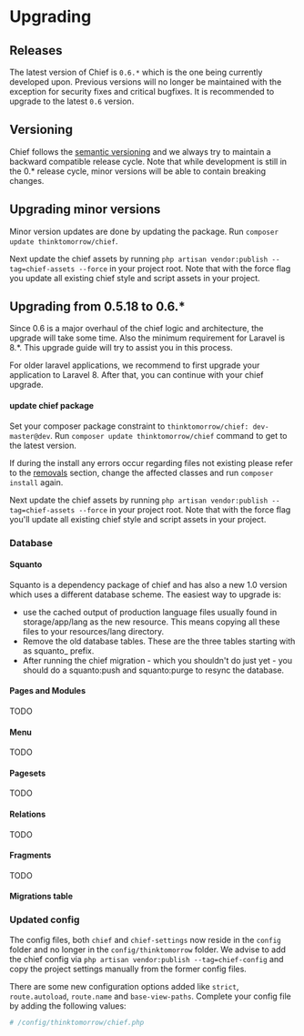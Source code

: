 # Upgrading

## Releases
The latest version of Chief is `0.6.*` which is the one being currently developed upon.
Previous versions will no longer be maintained with the exception for security fixes and critical bugfixes.
It is recommended to upgrade to the latest `0.6` version.

## Versioning
Chief follows the [semantic versioning](https://semver.org/) and we always try to maintain a backward compatible release cycle.
Note that while development is still in the 0.* release cycle, minor versions will be able to contain breaking changes.

## Upgrading minor versions
Minor version updates are done by updating the package. Run `composer update thinktomorrow/chief`.

Next update the chief assets by running `php artisan vendor:publish --tag=chief-assets --force` in your project root.
Note that with the force flag you update all existing chief style and script assets in your project.

## Upgrading from 0.5.18 to 0.6.*
Since 0.6 is a major overhaul of the chief logic and architecture, the upgrade will take some time. Also the minimum requirement for Laravel is 8.*.
This upgrade guide will try to assist you in this process. 

For older laravel applications, we recommend to first upgrade your application to Laravel 8. 
After that, you can continue with your chief upgrade.

#### update chief package
Set your composer package constraint to `thinktomorrow/chief: dev-master@dev`. Run `composer update thinktomorrow/chief` command to get to the latest version.

If during the install any errors occur regarding files not existing please refer to the [removals](#removals) section, change the affected classes
and run `composer install` again.

Next update the chief assets by running `php artisan vendor:publish --tag=chief-assets --force` in your project root.
Note that with the force flag you'll update all existing chief style and script assets in your project.

### Database

#### Squanto
Squanto is a dependency package of chief and has also a new 1.0 version which uses a different database scheme. The easiest way to upgrade is:
- use the cached output of production language files usually found in storage/app/lang as the new resource. This means copying all these files to your resources/lang directory. 
- Remove the old database tables. These are the three tables starting with as squanto_ prefix. 
- After running the chief migration - which you shouldn't do just yet - you should do a squanto:push and squanto:purge to resync the database.

#### Pages and Modules
TODO

#### Menu
TODO

#### Pagesets
TODO

#### Relations
TODO

#### Fragments
TODO

#### Migrations table

### Updated config
The config files, both `chief` and `chief-settings` now reside in the `config` folder and no longer in the `config/thinktomorrow` folder. 
We advise to add the chief config via `php artisan vendor:publish --tag=chief-config` and copy the project settings manually from the former config files.


There are some new configuration options added like `strict`, `route.autoload`, `route.name` and `base-view-paths`.
Complete your config file by adding the following values:
```php
# /config/thinktomorrow/chief.php
